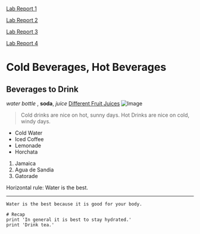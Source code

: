 [Lab Report 1](https://cassponmal.github.io/cse15l-lab-reports/lab-report-1-week-2.html)

[Lab Report 2](https://cassponmal.github.io/cse15l-lab-reports/labReport2.html)

[Lab Report 3](https://cassponmal.github.io/cse15l-lab-reports/lab-report-3-week-6.html)

[Lab Report 4](https://cassponmal.github.io/cse15l-lab-reports/lab-report-4-week-8.html)

# Cold Beverages, Hot Beverages
## Beverages to Drink
*water bottle* , **soda**, *juice*
[Different Fruit Juices](https://sipsmarter.org/juicepedia/juice-varieties/)
![Image](https://st2.depositphotos.com/2577341/6474/i/950/depositphotos_64740945-stock-photo-cold-water-bottles-on-ice.jpg)

> Cold drinks are nice on hot, sunny days. 
> Hot Drinks are nice on cold, windy days. 


* Cold  Water
* Iced Coffee
* Lemonade
* Horchata

1. Jamaica
2. Agua de Sandia
3. Gatorade

Horizontal rule:
Water is the best.
- - -


`Water is the best because it is good for your body.` 

```
# Recap
print 'In general it is best to stay hydrated.'
print 'Drink tea.'
```
